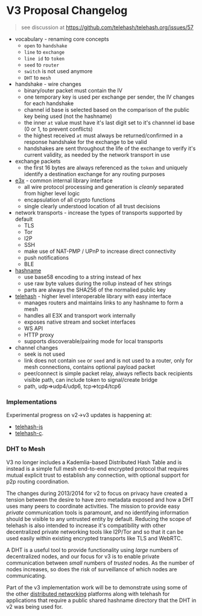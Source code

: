 V3 Proposal Changelog
=====================

> see discussion at
> https://github.com/telehash/telehash.org/issues/57

* vocabulary - renaming core concepts
  * `open` to `handshake`
  * `line` to `exchange`
  * `line id` to `token`
  * `seed` to `router`
  * `switch` is not used anymore
  * `DHT` to `mesh`
* handshake - wire changes
  * binary/outer packet must contain the IV
  * one temporary key is used per exchange per sender, the IV changes for each handshake
  * channel id base is selected based on the comparison of the public key being used (not the hashname)
  * the inner `at` value must have it's last digit set to it's channnel id base (0 or 1, to prevent conflicts)
  * the highest received `at` must always be returned/confirmed in a response handshake for the exchange to be valid
  * handshakes are sent throughout the life of the exchange to verify it's current validity, as needed by the network transport in use
* exchange packets
  * the first 16 bytes are always referenced as the `token` and uniquely identify a destination exchange for any routing purposes
* [e3x](e3x) - common internal library interface
  * all wire protocol processing and generation is *cleanly* separated from higher level logic
  * encapsulation of all crypto functions
  * single clearly understood location of all trust decisions
* network transports - increase the types of transports supported by default
  * TLS
  * Tor
  * I2P
  * SSH
  * make use of NAT-PMP / UPnP to increase direct connectivity
  * push notifications
  * BLE
* [hashname](hashname/)
  * use base58 encoding to a string instead of hex
  * use raw byte values during the rollup instead of hex strings
  * parts are always the SHA256 of the normalied public key 
* [telehash](telehash.md) - higher level interoperable library with easy interface
  * manages routers and maintains links to any hashname to form a mesh
  * handles all E3X and transport work internally
  * exposes native stream and socket interfaces
  * WS API
  * HTTP proxy
  * supports discoverable/pairing mode for local transports
* channel changes
  * seek is not used
  * link does not contain `see` or `seed` and is not used to a router, only for mesh connections, contains optional payload packet
  * peer/connect is simple packet relay, always reflects back recipients visible path, can include token to signal/create bridge
  * path, udp=>udp4/udp6, tcp=>tcp4/tcp6

### Implementations

Experimental progress on v2->v3 updates is happening at:

* [telehash-js](https://github.com/telehash/node-telehash/tree/v3)
* [telehash-c](https://github.com/telehash/telehash-c/tree/v3).

### DHT to Mesh

V3 no longer includes a Kademlia-based Distributed Hash Table and is instead is a simple full mesh end-to-end encrypted protocol that requires mutual explicit trust to establish any connection, with optional support for p2p routing coordination.

The changes during 2013/2014 for v2 to focus on privacy have created a tension between the desire to have zero metadata exposed and how a DHT uses many peers to coordinate activities.  The mission to provide easy *private* communication tools is paramount, and no identifying information should be visible to any untrusted entity by default.  Reducing the scope of telehash is also intended to increase it's compatibility with other decentralized private networking tools like I2P/Tor and so that it can be used easily within existing encrypted transports like TLS and WebRTC.

A DHT is a useful tool to provide functionality using *large* numbers of decentralized nodes, and our focus for v3 is to enable private communication between *small* numbers of *trusted* nodes.  As the number of nodes increases, so does the risk of surveillance of which nodes are communicating.

Part of the v3 implementation work will be to demonstrate using some of the other [distributed networking](https://github.com/redecentralize/alternative-internet) platforms along with telehash for applications that require a public shared hashname directory that the DHT in v2 was being used for.
